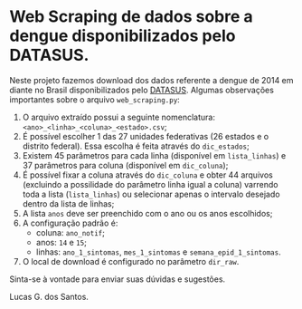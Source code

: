 # Web Scraping de dados sobre a dengue disponibilizados pelo DATASUS.

Neste projeto fazemos download dos dados referente a dengue de 2014 em diante no Brasil disponibilizados pelo [DATASUS](https://datasus.saude.gov.br/acesso-a-informacao/doencas-e-agravos-de-notificacao-de-2007-em-diante-sinan/). Algumas observações importantes sobre o arquivo `web_scraping.py`:

1. O arquivo extraído possui a seguinte nomenclatura: `<ano>_<linha>_<coluna>_<estado>.csv`;
2. É possível escolher 1 das 27 unidades federativas (26 estados e o distrito federal). Essa escolha é feita através do `dic_estados`;
3. Existem 45 parâmetros para cada linha (disponível em `lista_linhas`) e 37 parâmetros para coluna (disponível em `dic_coluna`);
5. É possível fixar a coluna através do `dic_coluna` e obter 44 arquivos (excluindo a possilidade do parâmetro linha igual a coluna) varrendo toda a lista (`lista_linhas`) ou selecionar apenas o intervalo desejado dentro da lista de linhas;
5. A lista `anos` deve ser preenchido com o ano ou os anos escolhidos;
6. A configuração padrão é:
   - coluna: `ano_notif`;
   - anos: `14` e `15`;
   - linhas: `ano_1_sintomas`, `mes_1_sintomas` e `semana_epid_1_sintomas`.
7. O local de download é configurado no parâmetro `dir_raw`.

Sinta-se à vontade para enviar suas dúvidas e sugestões.

Lucas G. dos Santos.

 
